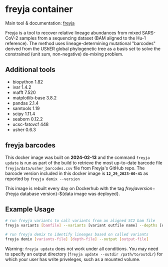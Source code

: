 # freyja container

Main tool & documentation: [freyja](https://github.com/andersen-lab/Freyja)

Freyja is a tool to recover relative lineage abundances from mixed SARS-CoV-2 samples from a sequencing dataset (BAM aligned to the Hu-1 reference). The method uses lineage-determining mutational "barcodes" derived from the UShER global phylogenetic tree as a basis set to solve the constrained (unit sum, non-negative) de-mixing problem.

## Additional tools

- biopython 1.82
- ivar 1.4.2
- mafft 7.520
- matplotlib-base 3.8.2
- pandas 2.1.4
- samtools 1.19
- scipy 1.11.4
- seaborn 0.12.2
- ucsc-fatovcf 448
- usher 0.6.3

## freyja barcodes

This docker image was built on **2024-02-13** and the command `freyja update` is run as part of the build to retrieve the most up-to-date barcode file `freyja/data/usher_barcodes.csv` file from Freyja's GitHub repo. The barcode version included in this docker image is **`12_29_2023-00-41`** as reported by `freyja demix --version`

This image is rebuilt every day on Dockerhub with the tag ${freyja version}-${freyja database version}-${data image was deployed}.

## Example Usage

```bash
# run freyja variants to call variants from an aligned SC2 bam file
freyja variants [bamfile] --variants [variant outfile name] --depths [depths outfile name] --ref [reference.fa]

# run freyja demix to identify lineages based on called variants 
freyja demix [variants-file] [depth-file] --output [output-file]
```

Warning: `freyja update` does not work under all conditions. You may need to specify an output directory (`freyja update --outdir /path/to/outdir`) for which your user has write priveleges, such as a mounted volume.
